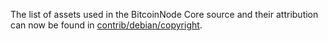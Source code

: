 The list of assets used in the BitcoinNode Core source and their attribution can now be found in [contrib/debian/copyright](../contrib/debian/copyright).
